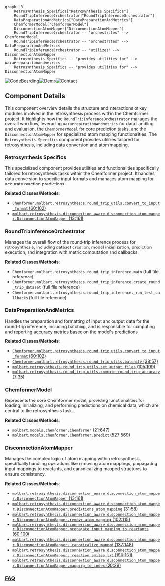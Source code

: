 ```mermaid
graph LR
    Retrosynthesis_Specifics["Retrosynthesis Specifics"]
    RoundTripInferenceOrchestrator["RoundTripInferenceOrchestrator"]
    DataPreparationAndMetrics["DataPreparationAndMetrics"]
    ChemformerModel["ChemformerModel"]
    DisconnectionAtomMapper["DisconnectionAtomMapper"]
    RoundTripInferenceOrchestrator -- "orchestrates" --> ChemformerModel
    RoundTripInferenceOrchestrator -- "orchestrates" --> DataPreparationAndMetrics
    RoundTripInferenceOrchestrator -- "utilizes" --> DisconnectionAtomMapper
    Retrosynthesis_Specifics -- "provides utilities for" --> DataPreparationAndMetrics
    Retrosynthesis_Specifics -- "provides utilities for" --> DisconnectionAtomMapper
```
[![CodeBoarding](https://img.shields.io/badge/Generated%20by-CodeBoarding-9cf?style=flat-square)](https://github.com/CodeBoarding/GeneratedOnBoardings)[![Demo](https://img.shields.io/badge/Try%20our-Demo-blue?style=flat-square)](https://www.codeboarding.org/demo)[![Contact](https://img.shields.io/badge/Contact%20us%20-%20contact@codeboarding.org-lightgrey?style=flat-square)](mailto:contact@codeboarding.org)

## Component Details

This component overview details the structure and interactions of key modules involved in the retrosynthesis process within the Chemformer project. It highlights how the `RoundTripInferenceOrchestrator` manages the overall workflow, leveraging `DataPreparationAndMetrics` for data handling and evaluation, the `ChemformerModel` for core prediction tasks, and the `DisconnectionAtomMapper` for specialized atom mapping functionalities. The `Retrosynthesis Specifics` component provides utilities tailored for retrosynthesis, including data conversion and atom mapping.

### Retrosynthesis Specifics
This specialized component provides utilities and functionalities specifically tailored for retrosynthesis tasks within the Chemformer project. It handles data conversion to specific input formats and manages atom mapping for accurate reaction predictions.


**Related Classes/Methods**:

- <a href="https://github.com/MolecularAI/Chemformer/blob/master/molbart/retrosynthesis/round_trip_utils.py#L60-L102" target="_blank" rel="noopener noreferrer">`Chemformer.molbart.retrosynthesis.round_trip_utils.convert_to_input_format` (60:102)</a>
- <a href="https://github.com/MolecularAI/Chemformer/blob/master/molbart/retrosynthesis/disconnection_aware/disconnection_atom_mapper.py#L13-L161" target="_blank" rel="noopener noreferrer">`molbart.retrosynthesis.disconnection_aware.disconnection_atom_mapper.DisconnectionAtomMapper` (13:161)</a>


### RoundTripInferenceOrchestrator
Manages the overall flow of the round-trip inference process for retrosynthesis, including dataset creation, model initialization, prediction execution, and integration with metric computation and callbacks.


**Related Classes/Methods**:

- `Chemformer.molbart.retrosynthesis.round_trip_inference.main` (full file reference)
- `Chemformer.molbart.retrosynthesis.round_trip_inference.create_round_trip_dataset` (full file reference)
- `Chemformer.molbart.retrosynthesis.round_trip_inference._run_test_callbacks` (full file reference)


### DataPreparationAndMetrics
Handles the preparation and formatting of input and output data for the round-trip inference, including batching, and is responsible for computing and reporting accuracy metrics based on the model's predictions.


**Related Classes/Methods**:

- <a href="https://github.com/MolecularAI/Chemformer/blob/master/molbart/retrosynthesis/round_trip_utils.py#L60-L102" target="_blank" rel="noopener noreferrer">`Chemformer.molbart.retrosynthesis.round_trip_utils.convert_to_input_format` (60:102)</a>
- <a href="https://github.com/MolecularAI/Chemformer/blob/master/molbart/retrosynthesis/round_trip_utils.py#L38-L57" target="_blank" rel="noopener noreferrer">`Chemformer.molbart.retrosynthesis.round_trip_utils.batchify` (38:57)</a>
- <a href="https://github.com/MolecularAI/Chemformer/blob/master/molbart/retrosynthesis/round_trip_utils.py#L105-L109" target="_blank" rel="noopener noreferrer">`molbart.retrosynthesis.round_trip_utils.set_output_files` (105:109)</a>
- <a href="https://github.com/MolecularAI/Chemformer/blob/master/molbart/retrosynthesis/round_trip_utils.py#L7-L35" target="_blank" rel="noopener noreferrer">`molbart.retrosynthesis.round_trip_utils.compute_round_trip_accuracy` (7:35)</a>


### ChemformerModel
Represents the core Chemformer model, providing functionalities for loading, initializing, and performing predictions on chemical data, which are central to the retrosynthesis task.


**Related Classes/Methods**:

- <a href="https://github.com/MolecularAI/Chemformer/blob/master/molbart/models/chemformer.py#L21-L647" target="_blank" rel="noopener noreferrer">`molbart.models.chemformer.Chemformer` (21:647)</a>
- <a href="https://github.com/MolecularAI/Chemformer/blob/master/molbart/models/chemformer.py#L527-L569" target="_blank" rel="noopener noreferrer">`molbart.models.chemformer.Chemformer.predict` (527:569)</a>


### DisconnectionAtomMapper
Manages the complex logic of atom mapping within retrosynthesis, specifically handling operations like removing atom mappings, propagating input mappings to reactants, and canonicalizing mapped structures to ensure consistency.


**Related Classes/Methods**:

- <a href="https://github.com/MolecularAI/Chemformer/blob/master/molbart/retrosynthesis/disconnection_aware/disconnection_atom_mapper.py#L13-L161" target="_blank" rel="noopener noreferrer">`molbart.retrosynthesis.disconnection_aware.disconnection_atom_mapper.DisconnectionAtomMapper` (13:161)</a>
- <a href="https://github.com/MolecularAI/Chemformer/blob/master/molbart/retrosynthesis/disconnection_aware/disconnection_atom_mapper.py#L31-L58" target="_blank" rel="noopener noreferrer">`molbart.retrosynthesis.disconnection_aware.disconnection_atom_mapper.DisconnectionAtomMapper.predictions_atom_mapping` (31:58)</a>
- <a href="https://github.com/MolecularAI/Chemformer/blob/master/molbart/retrosynthesis/disconnection_aware/disconnection_atom_mapper.py#L102-L115" target="_blank" rel="noopener noreferrer">`molbart.retrosynthesis.disconnection_aware.disconnection_atom_mapper.DisconnectionAtomMapper.remove_atom_mapping` (102:115)</a>
- <a href="https://github.com/MolecularAI/Chemformer/blob/master/molbart/retrosynthesis/disconnection_aware/disconnection_atom_mapper.py#L60-L100" target="_blank" rel="noopener noreferrer">`molbart.retrosynthesis.disconnection_aware.disconnection_atom_mapper.DisconnectionAtomMapper.propagate_input_mapping_to_reactants` (60:100)</a>
- <a href="https://github.com/MolecularAI/Chemformer/blob/master/molbart/retrosynthesis/disconnection_aware/disconnection_atom_mapper.py#L137-L148" target="_blank" rel="noopener noreferrer">`molbart.retrosynthesis.disconnection_aware.disconnection_atom_mapper.DisconnectionAtomMapper._canonicalize_mapped` (137:148)</a>
- <a href="https://github.com/MolecularAI/Chemformer/blob/master/molbart/retrosynthesis/disconnection_aware/disconnection_atom_mapper.py#L150-L161" target="_blank" rel="noopener noreferrer">`molbart.retrosynthesis.disconnection_aware.disconnection_atom_mapper.DisconnectionAtomMapper._reaction_smiles_lst` (150:161)</a>
- <a href="https://github.com/MolecularAI/Chemformer/blob/master/molbart/retrosynthesis/disconnection_aware/disconnection_atom_mapper.py#L20-L29" target="_blank" rel="noopener noreferrer">`molbart.retrosynthesis.disconnection_aware.disconnection_atom_mapper.DisconnectionAtomMapper.mapping_to_index` (20:29)</a>




### [FAQ](https://github.com/CodeBoarding/GeneratedOnBoardings/tree/main?tab=readme-ov-file#faq)
